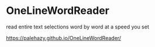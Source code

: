 # OneLineWordReader
read entire text selections word by word at a speed you set

https://palehazy.github.io/OneLineWordReader/
